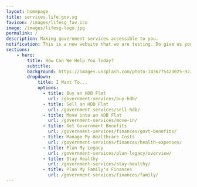 ```yaml
---
layout: homepage
title: services.life.gov.sg
favicon: /images/lifesg_fav.ico
image: /images/lifesg-logo.jpg
permalink: /
description: Making government services accessible to you. 
notification: This is a new website that we are testing. Do give us your <a href="https://form.gov.sg/5ed0995e42ee5f00110e10cc" target="_blank"> feedback </a> to help us make it better.
sections:
    - hero:
        title: How Can We Help You Today?
        subtitle: 
        background: https://images.unsplash.com/photo-1436775423025-9233051c49d4?ixlib=rb-1.2.1&ixid=eyJhcHBfaWQiOjEyMDd9&auto=format&fit=crop&w=1567&q=80
        dropdown:
            title: I Want To...
            options:
              - title: Buy an HDB Flat
                url: /government-services/buy-hdb/
              - title: Sell an HDB Flat
                url: /government-services/sell-hdb/
              - title: Move into an HDB Flat
                url: /government-services/move-in/
              - title: Get Government Benefits
                url: /government-services/finances/govt-benefits/
              - title: Manage My Healthcare Costs
                url: /government-services/finances/health-expenses/
              - title: Plan My Legacy
                url: /government-services/plan-legacy/overview/
              - title: Stay Healthy
                url: /government-services/stay-healthy/
              - title: Plan My Family's Finances
                url: /government-services/finances/family/
---
```

<meta name="viewport" content="width=device-width, initial-scale=1.0">
